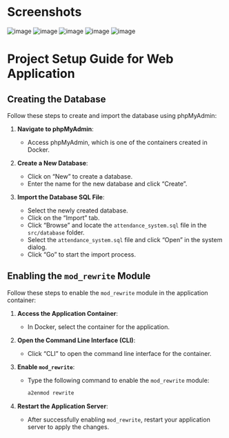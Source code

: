 # Screenshots

![image](https://github.com/user-attachments/assets/56c54b80-1303-46aa-b0f5-4859a8ad6593)
![image](https://github.com/user-attachments/assets/454684f6-cbe0-49c6-824b-22f4db48bb41)
![image](https://github.com/user-attachments/assets/4432cb6a-fbae-446d-a7ee-e5a8adfb9698)
![image](https://github.com/user-attachments/assets/57ea7354-109b-4d59-964a-2055e4205901)
![image](https://github.com/user-attachments/assets/4542d4bc-6b26-4e5b-9ed9-8299e38602cc)



# Project Setup Guide for Web Application

## Creating the Database

Follow these steps to create and import the database using phpMyAdmin:

1. **Navigate to phpMyAdmin**:
   - Access phpMyAdmin, which is one of the containers created in Docker.

2. **Create a New Database**:
   - Click on “New” to create a database.
   - Enter the name for the new database and click “Create”.

3. **Import the Database SQL File**:
   - Select the newly created database.
   - Click on the “Import” tab.
   - Click “Browse” and locate the `attendance_system.sql` file in the `src/database` folder.
   - Select the `attendance_system.sql` file and click “Open” in the system dialog.
   - Click “Go” to start the import process.

## Enabling the `mod_rewrite` Module

Follow these steps to enable the `mod_rewrite` module in the application container:

1. **Access the Application Container**:
   - In Docker, select the container for the application.

2. **Open the Command Line Interface (CLI)**:
   - Click “CLI” to open the command line interface for the container.

3. **Enable `mod_rewrite`**:
   - Type the following command to enable the `mod_rewrite` module:
     ```sh
     a2enmod rewrite
     ```

4. **Restart the Application Server**:
   - After successfully enabling `mod_rewrite`, restart your application server to apply the changes.

